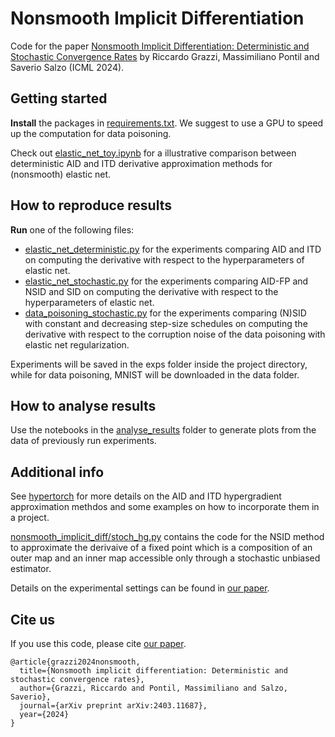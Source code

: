 # Nonsmooth Implicit Differentiation

Code for the paper 
[Nonsmooth Implicit Differentiation: Deterministic and Stochastic Convergence Rates](https://arxiv.org/abs/2403.11687) by Riccardo Grazzi, Massimiliano Pontil and Saverio Salzo (ICML 2024).


## Getting started
**Install** the packages in [requirements.txt](requirements.txt). We suggest to use a GPU to speed up the computation for data poisoning. 

Check out [elastic_net_toy.ipynb](elastic_net_toy.ipynb) for a illustrative comparison between deterministic AID and ITD derivative approximation methods for (nonsmooth) elastic net.

## How to reproduce results
**Run** one of the following files:
   - [elastic_net_deterministic.py](elastic_net_deterministic.py) for the experiments comparing AID and ITD on computing the derivative with respect to the hyperparameters of elastic net.
   - [elastic_net_stochastic.py](elastic_net_stochastic.py) for the experiments comparing AID-FP and NSID and SID on computing the derivative with respect to the hyperparameters of elastic net.   
   - [data_poisoning_stochastic.py](data_poisoning_stochastic.py) for the experiments comparing (N)SID with constant and decreasing step-size schedules on computing the derivative with respect to the corruption noise of the data poisoning with elastic net regularization.  

Experiments will be saved in the exps folder inside the project directory, while for data poisoning, MNIST will be downloaded in the data folder.

## How to analyse results
Use the notebooks in the [analyse_results](analyse_results) folder to generate plots from the data of previously run experiments.


## Additional info
See [hypertorch](https://github.com/prolearner/hypertorch) for more details on the AID and ITD hypergradient approximation methdos and some examples on how to incorporate them in a project.

[nonsmooth_implicit_diff/stoch_hg.py](nonsmooth_implicit_diff/stoch_hg.py) contains the code for the NSID method to approximate the derivaive of a fixed point which is a composition of an outer map and an inner map accessible only through a stochastic unbiased estimator.

Details on the experimental settings can be found in [our paper](https://arxiv.org/abs/2403.11687). 

## Cite us
If you use this code, please cite [our paper](https://arxiv.org/abs/2403.11687).

```
@article{grazzi2024nonsmooth,
  title={Nonsmooth implicit differentiation: Deterministic and stochastic convergence rates},
  author={Grazzi, Riccardo and Pontil, Massimiliano and Salzo, Saverio},
  journal={arXiv preprint arXiv:2403.11687},
  year={2024}
}